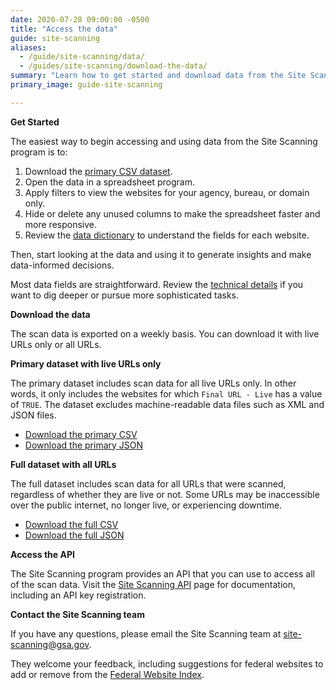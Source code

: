 ```yaml
---
date: 2020-07-28 09:00:00 -0500
title: "Access the data"
guide: site-scanning
aliases:
  - /guide/site-scanning/data/
  - /guides/site-scanning/download-the-data/
summary: "Learn how to get started and download data from the Site Scanning program."
primary_image: guide-site-scanning

---
```


**Get Started**

The easiest way to begin accessing and using data from the Site Scanning program is to:
  1. Download the [primary CSV dataset](https://api.gsa.gov/technology/site-scanning/data/weekly-snapshot.csv).
  2. Open the data in a spreadsheet program.
  3. Apply filters to view the websites for your agency, bureau, or domain only.
  4. Hide or delete any unused columns to make the spreadsheet faster and more responsive.
  5. Review the [data dictionary](https://github.com/GSA/site-scanning-documentation/blob/main/data/Site_Scanning_Data_Dictionary.csv) to understand the fields for each website.

Then, start looking at the data and using it to generate insights and make data-informed decisions.

Most data fields are straightforward. Review the [technical details](https://digital.gov/guides/site-scanning/technical-details/) if you want to dig deeper or pursue more sophisticated tasks.

**Download the data**

The scan data is exported on a weekly basis. You can download it with live URLs only or all URLs.

**Primary dataset with live URLs only**

The primary dataset includes scan data for all live URLs only. In other words, it only includes the websites for which `Final URL - Live` has a value of `TRUE`. The dataset excludes machine-readable data files such as XML and JSON files.
* [Download the primary CSV](https://api.gsa.gov/technology/site-scanning/data/weekly-snapshot.csv)
* [Download the primary JSON](https://api.gsa.gov/technology/site-scanning/data/weekly-snapshot.json)

**Full dataset with all URLs**

The  full dataset includes scan data for all URLs that were scanned, regardless of whether they are live or not. Some URLs may be inaccessible over the public internet, no longer live, or experiencing downtime.
* [Download the full CSV](https://api.gsa.gov/technology/site-scanning/data/weekly-snapshot-all.csv)
* [Download the full JSON](https://api.gsa.gov/technology/site-scanning/data/weekly-snapshot-all.json)

**Access the API**

The Site Scanning program provides an API that you can use to access all of the scan data. Visit the [Site Scanning API](https://open.gsa.gov/api/site-scanning-api/) page for documentation, including an API key registration.

**Contact the Site Scanning team**

If you have any questions, please email the Site Scanning team at [site-scanning@gsa.gov](mailto:site-scanning@gsa.gov).

They welcome your feedback, including suggestions for federal websites to add or remove from the [Federal Website Index](https://github.com/GSA/federal-website-index).
